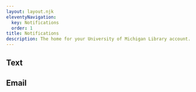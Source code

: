 ```yaml
---
layout: layout.njk
eleventyNavigation:
  key: Notifications
  order: 1
title: Notifications
description: The home for your University of Michigan Library account.
---
```


## Text

## Email
